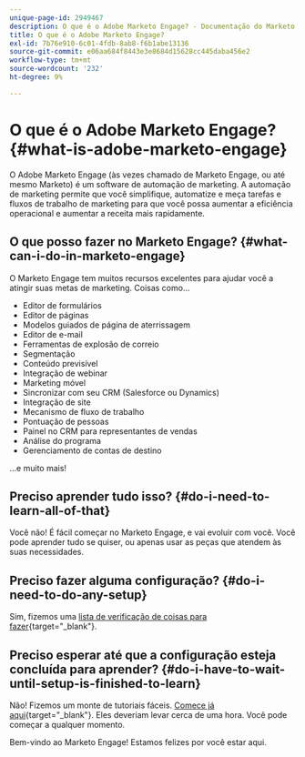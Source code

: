 ```yaml
---
unique-page-id: 2949467
description: O que é o Adobe Marketo Engage? - Documentação do Marketo - Documentação do produto
title: O que é o Adobe Marketo Engage?
exl-id: 7b76e910-6c01-4fdb-8ab8-f6b1abe13136
source-git-commit: e06aa684f8443e3e8684d15628cc445daba456e2
workflow-type: tm+mt
source-wordcount: '232'
ht-degree: 9%

---
```


# O que é o Adobe Marketo Engage? {#what-is-adobe-marketo-engage}

O Adobe Marketo Engage (às vezes chamado de Marketo Engage, ou até mesmo Marketo) é um software de automação de marketing. A automação de marketing permite que você simplifique, automatize e meça tarefas e fluxos de trabalho de marketing para que você possa aumentar a eficiência operacional e aumentar a receita mais rapidamente.

## O que posso fazer no Marketo Engage? {#what-can-i-do-in-marketo-engage}

O Marketo Engage tem muitos recursos excelentes para ajudar você a atingir suas metas de marketing. Coisas como...

* Editor de formulários
* Editor de páginas
* Modelos guiados de página de aterrissagem
* Editor de e-mail
* Ferramentas de explosão de correio
* Segmentação
* Conteúdo previsível
* Integração de webinar
* Marketing móvel
* Sincronizar com seu CRM (Salesforce ou Dynamics)
* Integração de site
* Mecanismo de fluxo de trabalho
* Pontuação de pessoas
* Painel no CRM para representantes de vendas
* Análise do programa
* Gerenciamento de contas de destino

...e muito mais!

## Preciso aprender tudo isso? {#do-i-need-to-learn-all-of-that}

Você não! É fácil começar no Marketo Engage, e vai evoluir com você. Você pode aprender tudo se quiser, ou apenas usar as peças que atendem às suas necessidades.

## Preciso fazer alguma configuração? {#do-i-need-to-do-any-setup}

Sim, fizemos uma [lista de verificação de coisas para fazer](/help/marketo/getting-started/setup/setup-checklist.md){target=&quot;_blank&quot;}.

## Preciso esperar até que a configuração esteja concluída para aprender? {#do-i-have-to-wait-until-setup-is-finished-to-learn}

Não! Fizemos um monte de tutoriais fáceis. [Comece já aqui](/help/marketo/getting-started/quick-wins/get-set-up-and-add-a-person.md){target=&quot;_blank&quot;}. Eles deveriam levar cerca de uma hora. Você pode começar a qualquer momento.

Bem-vindo ao Marketo Engage! Estamos felizes por você estar aqui.
